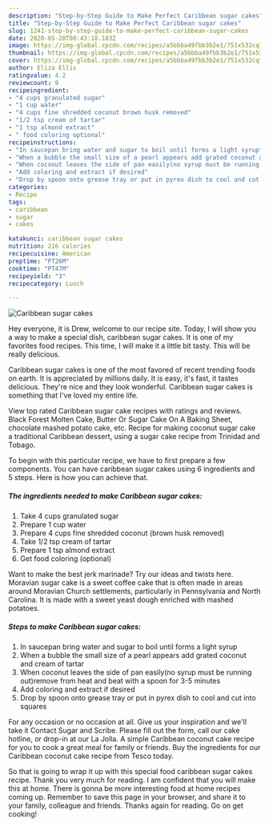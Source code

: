 ```yaml
---
description: "Step-by-Step Guide to Make Perfect Caribbean sugar cakes"
title: "Step-by-Step Guide to Make Perfect Caribbean sugar cakes"
slug: 1241-step-by-step-guide-to-make-perfect-caribbean-sugar-cakes
date: 2020-05-28T08:43:18.183Z
image: https://img-global.cpcdn.com/recipes/a5bbba49fbb3b2e1/751x532cq70/caribbean-sugar-cakes-recipe-main-photo.jpg
thumbnail: https://img-global.cpcdn.com/recipes/a5bbba49fbb3b2e1/751x532cq70/caribbean-sugar-cakes-recipe-main-photo.jpg
cover: https://img-global.cpcdn.com/recipes/a5bbba49fbb3b2e1/751x532cq70/caribbean-sugar-cakes-recipe-main-photo.jpg
author: Eliza Ellis
ratingvalue: 4.2
reviewcount: 9
recipeingredient:
- "4 cups granulated sugar"
- "1 cup water"
- "4 cups fine shredded coconut brown husk removed"
- "1/2 tsp cream of tartar"
- "1 tsp almond extract"
- " food coloring optional"
recipeinstructions:
- "In saucepan bring water and sugar to boil until forms a light syrup"
- "When a bubble the small size of a pearl appears add grated coconut and cream of tartar"
- "When coconut leaves the side of pan easily(no syrup must be running out)remove from heat and beat with a spoon for 3-5 minutes"
- "Add coloring and extract if desired"
- "Drop by spoon onto grease tray or put in pyrex dish to cool and cut into squares"
categories:
- Recipe
tags:
- caribbean
- sugar
- cakes

katakunci: caribbean sugar cakes 
nutrition: 216 calories
recipecuisine: American
preptime: "PT26M"
cooktime: "PT47M"
recipeyield: "3"
recipecategory: Lunch

---
```



![Caribbean sugar cakes](https://img-global.cpcdn.com/recipes/a5bbba49fbb3b2e1/751x532cq70/caribbean-sugar-cakes-recipe-main-photo.jpg)

Hey everyone, it is Drew, welcome to our recipe site. Today, I will show you a way to make a special dish, caribbean sugar cakes. It is one of my favorites food recipes. This time, I will make it a little bit tasty. This will be really delicious.

Caribbean sugar cakes is one of the most favored of recent trending foods on earth. It is appreciated by millions daily. It is easy, it's fast, it tastes delicious. They're nice and they look wonderful. Caribbean sugar cakes is something that I've loved my entire life.

View top rated Caribbean sugar cake recipes with ratings and reviews. Black Forest Molten Cake, Butter Or Sugar Cake On A Baking Sheet, chocolate mashed potato cake, etc. Recipe for making coconut sugar cake a traditional Caribbean dessert, using a sugar cake recipe from Trinidad and Tobago.


To begin with this particular recipe, we have to first prepare a few components. You can have caribbean sugar cakes using 6 ingredients and 5 steps. Here is how you can achieve that.

<!--inarticleads1-->

##### The ingredients needed to make Caribbean sugar cakes:

1. Take 4 cups granulated sugar
1. Prepare 1 cup water
1. Prepare 4 cups fine shredded coconut (brown husk removed)
1. Take 1/2 tsp cream of tartar
1. Prepare 1 tsp almond extract
1. Get  food coloring (optional)


Want to make the best jerk marinade? Try our ideas and twists here. Moravian sugar cake is a sweet coffee cake that is often made in areas around Moravian Church settlements, particularly in Pennsylvania and North Carolina. It is made with a sweet yeast dough enriched with mashed potatoes. 

<!--inarticleads2-->

##### Steps to make Caribbean sugar cakes:

1. In saucepan bring water and sugar to boil until forms a light syrup
1. When a bubble the small size of a pearl appears add grated coconut and cream of tartar
1. When coconut leaves the side of pan easily(no syrup must be running out)remove from heat and beat with a spoon for 3-5 minutes
1. Add coloring and extract if desired
1. Drop by spoon onto grease tray or put in pyrex dish to cool and cut into squares


For any occasion or no occasion at all. Give us your inspiration and we&#39;ll take it Contact Sugar and Scribe. Please fill out the form, call our cake hotline, or drop-in at our La Jolla. A simple Caribbean coconut cake recipe for you to cook a great meal for family or friends. Buy the ingredients for our Caribbean coconut cake recipe from Tesco today. 

So that is going to wrap it up with this special food caribbean sugar cakes recipe. Thank you very much for reading. I am confident that you will make this at home. There is gonna be more interesting food at home recipes coming up. Remember to save this page in your browser, and share it to your family, colleague and friends. Thanks again for reading. Go on get cooking!
